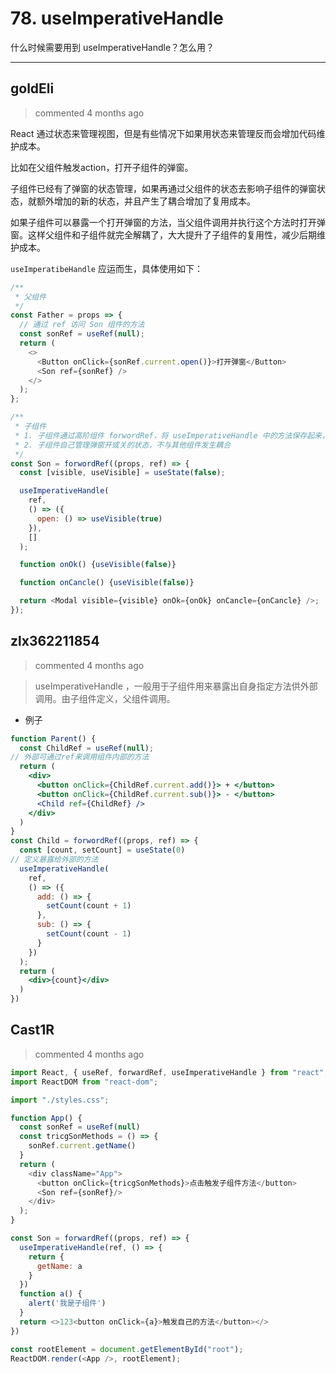 
 # 78. useImperativeHandle 
 什么时候需要用到 useImperativeHandle？怎么用？ 
 ***
## goldEli 
 > commented 4 months ago 

React 通过状态来管理视图，但是有些情况下如果用状态来管理反而会增加代码维护成本。

比如在父组件触发action，打开子组件的弹窗。

子组件已经有了弹窗的状态管理，如果再通过父组件的状态去影响子组件的弹窗状态，就额外增加的新的状态，并且产生了耦合增加了复用成本。

如果子组件可以暴露一个打开弹窗的方法，当父组件调用并执行这个方法时打开弹窗。这样父组件和子组件就完全解耦了，大大提升了子组件的复用性，减少后期维护成本。

`useImperatibeHandle` 应运而生，具体使用如下：


```javascript
/**
 * 父组件
 */
const Father = props => {
  // 通过 ref 访问 Son 组件的方法
  const sonRef = useRef(null);
  return (
    <>
      <Button onClick={sonRef.current.open()}>打开弹窗</Button>
      <Son ref={sonRef} />
    </>
  );
};

/**
 * 子组件
 * 1. 子组件通过高阶组件 forwordRef，将 useImperativeHandle 中的方法保存起来，已保证 Father 组件可通过ref调用
 * 2. 子组件自己管理弹窗开或关的状态，不与其他组件发生耦合
 */
const Son = forwordRef((props, ref) => {
  const [visible, useVisible] = useState(false);

  useImperativeHandle(
    ref,
    () => ({
      open: () => useVisible(true)
    }),
    []
  );

  function onOk() {useVisible(false)}

  function onCancle() {useVisible(false)}

  return <Modal visible={visible} onOk={onOk} onCancle={onCancle} />;
});


```
## zlx362211854 
 > commented 4 months ago 

>useImperativeHandle ，一般用于子组件用来暴露出自身指定方法供外部调用。由子组件定义，父组件调用。

* 例子

```jsx
function Parent() {
  const ChildRef = useRef(null);
// 外部可通过ref来调用组件内部的方法
  return (
    <div>
      <button onClick={ChildRef.current.add()}> + </button>
      <button onClick={ChildRef.current.sub()}> - </button>
      <Child ref={ChildRef} />
    </div>
  )
}
const Child = forwordRef((props, ref) => {
  const [count, setCount] = useState(0)
// 定义暴露给外部的方法
  useImperativeHandle(
    ref,
    () => ({
      add: () => {
        setCount(count + 1)
      },
      sub: () => {
        setCount(count - 1)
      }
    })
  );
  return (
    <div>{count}</div>
  )
})

```
## Cast1R 
 > commented 4 months ago 


```javascript
import React, { useRef, forwardRef, useImperativeHandle } from "react";
import ReactDOM from "react-dom";

import "./styles.css";

function App() {
  const sonRef = useRef(null)
  const tricgSonMethods = () => {
    sonRef.current.getName()
  }
  return (
    <div className="App">
      <button onClick={tricgSonMethods}>点击触发子组件方法</button>
      <Son ref={sonRef}/>
    </div>
  );
}

const Son = forwardRef((props, ref) => {
  useImperativeHandle(ref, () => {
    return {
      getName: a
    }
  })
  function a() {
    alert('我是子组件')
  }
  return <>123<button onClick={a}>触发自己的方法</button></>
})

const rootElement = document.getElementById("root");
ReactDOM.render(<App />, rootElement);


```